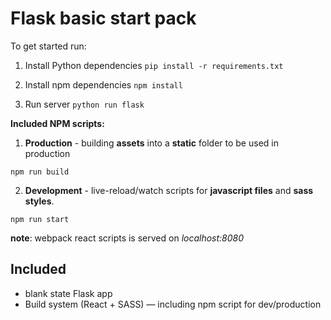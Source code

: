 # Flask basic start pack 

To get started run: 

1. Install Python dependencies
`pip install -r requirements.txt`

2. Install npm dependencies
`npm install`

3. Run server
`python run flask`

**Included NPM scripts:** 

1. **Production** - building **assets** into a **static** folder to be used in production

```
npm run build
```

2. **Development** - live-reload/watch scripts for **javascript files** and **sass styles**.
```
npm run start
```

**note**: webpack react scripts is served on *localhost:8080*

## Included

- blank state Flask app
- Build system (React + SASS) — including npm script for dev/production
